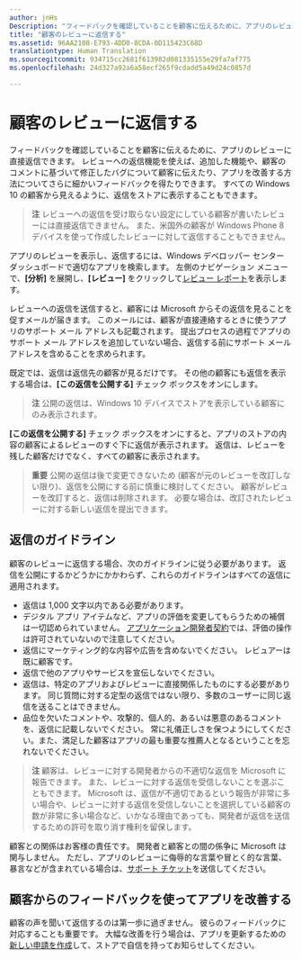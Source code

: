 ```yaml
---
author: jnHs
Description: "フィードバックを確認していることを顧客に伝えるために、アプリのレビューに直接返信できます。"
title: "顧客のレビューに返信する"
ms.assetid: 96AA2108-E793-4DD0-8CDA-0D115423C68D
translationtype: Human Translation
ms.sourcegitcommit: 934715cc2681f613982d081335155e29fa7af775
ms.openlocfilehash: 24d327a92a6a58ecf265f9cdadd5a49d24c0857d

---
```


# 顧客のレビューに返信する


フィードバックを確認していることを顧客に伝えるために、アプリのレビューに直接返信できます。 レビューへの返信機能を使えば、追加した機能や、顧客のコメントに基づいて修正したバグについて顧客に伝えたり、アプリを改善する方法についてさらに細かいフィードバックを得たりできます。 すべての Windows 10 の顧客から見えるように、返信をストアに表示することもできます。

> **注**  レビューへの返信を受け取らない設定にしている顧客が書いたレビューには直接返信できません。 また、米国外の顧客が Windows Phone 8 デバイスを使って作成したレビューに対して返信することもできません。

アプリのレビューを表示し、返信するには、Windows デベロッパー センター ダッシュボードで適切なアプリを検索します。 左側のナビゲーション メニューで、**[分析]** を展開し、**[レビュー]** をクリックして[レビュー レポート](reviews-report.md)を表示します。

レビューへの返信を送信すると、顧客には Microsoft からその返信を見ることを促すメールが届きます。 このメールには、顧客が直接連絡するときに使うアプリのサポート メール アドレスも記載されます。 提出プロセスの過程でアプリのサポート メール アドレスを追加していない場合、返信する前にサポート メール アドレスを含めることを求められます。

既定では、返信は返信先の顧客が見るだけです。 その他の顧客にも返信を表示する場合は、**[この返信を公開する]** チェック ボックスをオンにします。

> **注**   公開の返信は、Windows 10 デバイスでストアを表示している顧客にのみ表示されます。

**[この返信を公開する]** チェック ボックスをオンにすると、アプリのストアの内容の顧客によるレビューのすぐ下に返信が表示されます。 返信は、レビューを残した顧客だけでなく、すべての顧客に表示されます。

> **重要**  公開の返信は後で変更できないため (顧客が元のレビューを改訂しない限り)、返信を公開にする前に慎重に検討してください。 顧客がレビューを改訂すると、返信は削除されます。 必要な場合は、改訂されたレビューに対する新しい返信を提出できます。

## 返信のガイドライン


顧客のレビューに返信する場合、次のガイドラインに従う必要があります。 返信を公開にするかどうかにかかわらず、これらのガイドラインはすべての返信に適用されます。

-   返信は 1,000 文字以内である必要があります。
-   デジタル アプリ アイテムなど、アプリの評価を変更してもらうための補償は一切認められていません。 [アプリケーション開発者契約](https://msdn.microsoft.com/library/windows/apps/hh694058)では、評価の操作は許可されていないので注意してください。
-   返信にマーケティング的な内容や広告を含めないでください。 レビュアーは既に顧客です。
-   返信で他のアプリやサービスを宣伝しないでください。
-   返信は、特定のアプリおよびレビューに直接関係したものにする必要があります。 同じ質問に対する定型の返信ではない限り、多数のユーザーに同じ返信を送ることはできません。
-   品位を欠いたコメントや、攻撃的、個人的、あるいは悪意のあるコメントを、返信に記載しないでください。 常に礼儀正しさを保つようにしてください。また、満足した顧客はアプリの最も重要な推薦人となるということを忘れないでください。

> **注**  顧客は、レビューに対する開発者からの不適切な返信を Microsoft に報告できます。 また、レビューに対する返信を受信しないことを選ぶこともできます。
Microsoft は、返信が不適切であるという報告が非常に多い場合や、レビューに対する返信を受信しないことを選択している顧客の数が非常に多い場合など、いかなる理由であっても、開発者が返信を送信するための許可を取り消す権利を留保します。

顧客との関係はお客様の責任です。 開発者と顧客との間の係争に Microsoft は関与しません。 ただし、アプリのレビューに侮辱的な言葉や冒とく的な言葉、暴言などが含まれている場合は、[サポート チケット](http://go.microsoft.com/fwlink/p/?LinkID=401178)を送信してください。

## 顧客からのフィードバックを使ってアプリを改善する


顧客の声を聞いて返信するのは第一歩に過ぎません。 彼らのフィードバックに対応することも重要です。 大幅な改善を行う場合は、アプリを更新するための[新しい申請を作成](app-submissions.md)して、ストアで自信を持ってお知らせしてください。



<!--HONumber=Sep16_HO2-->


